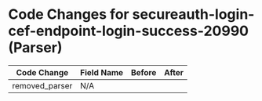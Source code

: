 # Code Changes for secureauth-login-cef-endpoint-login-success-20990 (Parser)

| Code Change | Field Name | Before | After |
|-------------|------------|--------|-------|
| removed_parser | N/A |  |  |